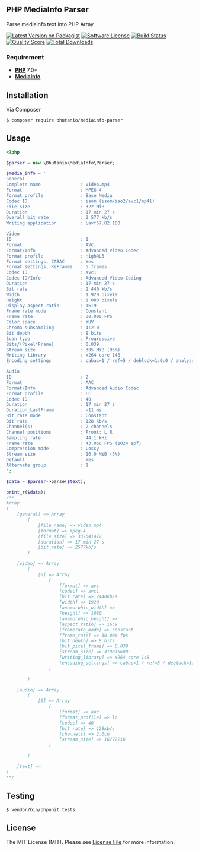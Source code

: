## PHP MediaInfo Parser
Parse mediainfo text into PHP Array

[![Latest Version on Packagist][ico-version]][link-packagist]
[![Software License][ico-license]](LICENSE.md)
[![Build Status][ico-travis]][link-travis]
[![Quality Score][ico-code-quality]][link-code-quality]
[![Total Downloads][ico-downloads]][link-downloads]

### Requirement
- [**PHP**](https://php.net) 7.0+
- [**MediaInfo**](https://mediaarea.net/en/MediaInfo)

## Installation
Via Composer

```$ composer require bhutanio/mediainfo-parser```

## Usage

```php
<?php

$parser = new \Bhutanio\MediaInfo\Parser;

$media_info = '
General
Complete name               : Video.mp4
Format                      : MPEG-4
Format profile              : Base Media
Codec ID                    : isom (isom/iso2/avc1/mp41)
File size                   : 322 MiB
Duration                    : 17 min 27 s
Overall bit rate            : 2 577 kb/s
Writing application         : Lavf57.82.100

Video
ID                          : 1
Format                      : AVC
Format/Info                 : Advanced Video Codec
Format profile              : High@L5
Format settings, CABAC      : Yes
Format settings, ReFrames   : 5 frames
Codec ID                    : avc1
Codec ID/Info               : Advanced Video Coding
Duration                    : 17 min 27 s
Bit rate                    : 2 440 kb/s
Width                       : 1 920 pixels
Height                      : 1 080 pixels
Display aspect ratio        : 16:9
Frame rate mode             : Constant
Frame rate                  : 30.000 FPS
Color space                 : YUV
Chroma subsampling          : 4:2:0
Bit depth                   : 8 bits
Scan type                   : Progressive
Bits/(Pixel*Frame)          : 0.039
Stream size                 : 305 MiB (95%)
Writing library             : x264 core 148
Encoding settings           : cabac=1 / ref=5 / deblock=1:0:0 / analyse=0x3:0x113 / me=hex / subme=8 / psy=1 / psy_rd=1.00:0.00 / mixed_ref=1 / me_range=16 / chroma_me=1 / trellis=2 / 8x8dct=1 / cqm=0 / deadzone=21,11 / fast_pskip=1 / chroma_qp_offset=-2 / threads=34 / lookahead_threads=5 / sliced_threads=0 / nr=0 / decimate=1 / interlaced=0 / bluray_compat=0 / constrained_intra=0 / bframes=3 / b_pyramid=2 / b_adapt=1 / b_bias=0 / direct=3 / weightb=1 / open_gop=0 / weightp=2 / keyint=90 / keyint_min=46 / scenecut=0 / intra_refresh=0 / rc_lookahead=50 / rc=crf / mbtree=1 / crf=22.0 / qcomp=0.60 / qpmin=0 / qpmax=69 / qpstep=4 / vbv_maxrate=4000 / vbv_bufsize=133 / crf_max=25.0 / nal_hrd=none / filler=0 / ip_ratio=1.40 / aq=1:1.00

Audio
ID                          : 2
Format                      : AAC
Format/Info                 : Advanced Audio Codec
Format profile              : LC
Codec ID                    : 40
Duration                    : 17 min 27 s
Duration_LastFrame          : -11 ms
Bit rate mode               : Constant
Bit rate                    : 128 kb/s
Channel(s)                  : 2 channels
Channel positions           : Front: L R
Sampling rate               : 44.1 kHz
Frame rate                  : 43.066 FPS (1024 spf)
Compression mode            : Lossy
Stream size                 : 16.0 MiB (5%)
Default                     : Yes
Alternate group             : 1
';

$data = $parser->parse($text);

print_r($data);
/**
Array
(
    [general] => Array
        (
            [file_name] => video.mp4
            [format] => mpeg-4
            [file_size] => 337641472
            [duration] => 17 min 27 s
            [bit_rate] => 2577kb/s
        )

    [video] => Array
        (
            [0] => Array
                (
                    [format] => avc
                    [codec] => avc1
                    [bit_rate] => 2440kb/s
                    [width] => 1920
                    [anamorphic_width] =>
                    [height] => 1080
                    [anamorphic_height] =>
                    [aspect_ratio] => 16:9
                    [framerate_mode] => constant
                    [frame_rate] => 30.000 fps
                    [bit_depth] => 8 bits
                    [bit_pixel_frame] => 0.039
                    [stream_size] => 319815680
                    [writing_library] => x264 core 148
                    [encoding_settings] => cabac=1 / ref=5 / deblock=1:0:0 / analyse=0x3:0x113 / me=hex / subme=8 / psy=1 / psy_rd=1.00:0.00 / mixed_ref=1 / me_range=16 / chroma_me=1 / trellis=2 / 8x8dct=1 / cqm=0 / deadzone=21,11 / fast_pskip=1 / chroma_qp_offset=-2 / threads=34 / lookahead_threads=5 / sliced_threads=0 / nr=0 / decimate=1 / interlaced=0 / bluray_compat=0 / constrained_intra=0 / bframes=3 / b_pyramid=2 / b_adapt=1 / b_bias=0 / direct=3 / weightb=1 / open_gop=0 / weightp=2 / keyint=90 / keyint_min=46 / scenecut=0 / intra_refresh=0 / rc_lookahead=50 / rc=crf / mbtree=1 / crf=22.0 / qcomp=0.60 / qpmin=0 / qpmax=69 / qpstep=4 / vbv_maxrate=4000 / vbv_bufsize=133 / crf_max=25.0 / nal_hrd=none / filler=0 / ip_ratio=1.40 / aq=1:1.00
                )

        )

    [audio] => Array
        (
            [0] => Array
                (
                    [format] => aac
                    [format_profile] => lc
                    [codec] => 40
                    [bit_rate] => 128kb/s
                    [channels] => 2.0ch
                    [stream_size] => 16777216
                )

        )

    [text] =>
)
**/

```

## Testing

```$ vendor/bin/phpunit tests```

## License

The MIT License (MIT). Please see [License File](LICENSE.md) for more information.

[ico-version]: https://img.shields.io/packagist/v/bhutanio/mediainfo-parser.svg?style=flat-square
[ico-license]: https://img.shields.io/badge/license-MIT-brightgreen.svg?style=flat-square
[ico-travis]: https://img.shields.io/travis/bhutanio/mediainfo-parser.svg?style=flat-square
[ico-coveralls]: https://img.shields.io/coveralls/bhutanio/mediainfo-parser.svg?style=flat-square
[ico-code-quality]: https://img.shields.io/sensiolabs/i/c309a523-bbdb-4b90-9774-8f1cc8625ca9.svg?style=flat-square
[ico-downloads]: https://img.shields.io/packagist/dt/bhutanio/mediainfo-parser.svg?style=flat-square

[link-packagist]: https://packagist.org/packages/bhutanio/mediainfo-parser
[link-travis]: https://travis-ci.org/bhutanio/mediainfo-parser
[link-coveralls]: https://coveralls.io/r/bhutanio/mediainfo-parser
[link-code-quality]: https://insight.sensiolabs.com/projects/c309a523-bbdb-4b90-9774-8f1cc8625ca9
[link-downloads]: https://packagist.org/packages/bhutanio/mediainfo-parser
[link-author]: https://github.com/rchouinard
[link-contributors]: https://github.com/bhutanio/mediainfo-parser/graphs/contributors